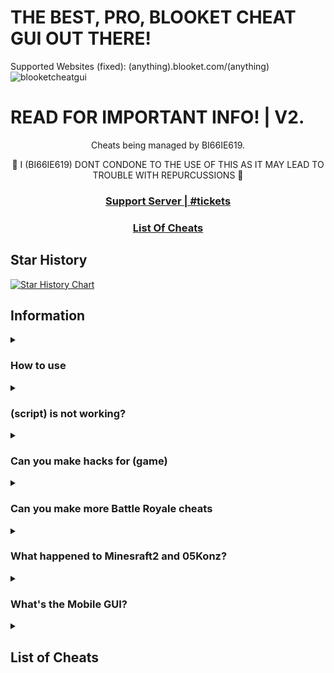 # THE BEST, PRO, BLOOKET CHEAT GUI OUT THERE!
Supported Websites (fixed): (anything).blooket.com‎‎/(anything)
![blooketcheatgui](https://github.com/swagging-post/Blooket-Cheat-GUI/assets/160811072/7f842fb9-9c94-480b-b594-55850b091fe3)
# READ FOR IMPORTANT INFO! | V2.

<p align="center">Cheats being managed by BI66IE619.</p>
<p align="center">🚨 I (BI66IE619) DONT CONDONE TO THE USE OF THIS AS IT MAY LEAD TO TROUBLE WITH REPURCUSSIONS 🚨</p>
<h3 align="center"><a href="https://discord.gg/ZDDcsr9SQZ">Support Server | #tickets </a></h2>
<h3 align="center"><a href="#list-of-cheats-1">List Of Cheats</a></h3>

## Star History
<a href="https://star-history.com/#BI66IE619/Blooket-Hacks-GUI&Date">
 <picture>
   <source media="(prefers-color-scheme: dark)" srcset="https://api.star-history.com/svg?repos=BI66IE619/Blooket-Hacks-GUI&type=Date&theme=dark" />
   <source media="(prefers-color-scheme: light)" srcset="https://api.star-history.com/svg?repos=swagging-post/blooket-cheat-gui&type=Date" />
   <img alt="Star History Chart" src="https://api.star-history.com/svg?repos=swagging-post/blooket-cheat-gui&type=Date" />
 </picture>
</a>

## Information

<details>
  <summary><h3>How to use</h3></summary>
  
  There are 2 good methods to using these scripts:
  1. Copying the GUI.js code and running it in the inspect element console (if you want to on laptop/pc)
  3. Copying the GUI.js code and using it as a bookmarklet
     To make a bookmarklet, bookmark any page (it really doesnt matter), then go in and edit that bookmarked page, then delete the url and paste in the GUI.js code into the url input, then rename the bookmark to whatever you want. Now just open up blooket, login with your desired account, and boom... The script/hacks/whatever you want to call it should work now! Happy cheating!
  
<details>
  <summary>What can I do if JavaScript is blocked?</summary>
  We don't actually know what to do about this or how to fix it, sorry.
</details>
</details>



<details><summary><h3>(script) is not working?</h3></summary>

Make sure you're running it properly (see [How to use](https://github.com/BI66IE619/Blooket-Hacks-GUI#how-to-use)), if it still doesn't work and other cheats do, then [make an issue](https://github.com/BI66IE619/Blooket-Hacks-GUI/issues)
</details>



<details><summary><h3>Can you make hacks for (game)</h3></summary>

No
</details>



<details><summary><h3>Can you make more Battle Royale cheats</h3></summary>

Battle Royale is a gamemode that works almost entirely on the host's end. The only thing we have control over is answering questions.
</details>



<details><summary><h3>What happened to Minesraft2 and 05Konz?</h3></summary>

Minesraft2 was sent a cease and desist from Blooket and 05Konz was perm banned, so I took over since they wouldn't be able to and try to fix the cheats.
</details>



  <details>
    <summary><h3>What's the Mobile GUI?</h3></summary>
    The mobile GUI is the first GUI Minesraft2 ever made. Some people said it worked on mobile and it's a lot neater for mobile use apparently so we just called it that.
  </details>



<details><summary><h2>List of Cheats</h2></summary>
<h3>GUIs<h3>
  
* [GUI](/cheat/GUI.js)
### Global:
- Auto Answer
- Highlight Answers
- Subtle Highlight Answers
- Percent Auto Answer
- Auto Answer
- Highlight Answers
- Use any Banner
- Spam Buy Blooks
- Freeze Host
- Live Player Count
- Use Any Blook
- Use Occupied Blooks
- Get 3rd Party Blooks
- Set Custom Blook (IMG URL)
- Change Blook Ingame
- Get Daily Rewards
- Every Answer Correct
- Subtle Highlight Answers
- Remove Name Limit
- Remove Random Name
- Bypass Nickname Filter
- Pin Guesser
- Sell Duplicate Blooks

### Host:
- Host Any Gamemode
- Free Player Slots
- Instant Leaderboard Updates
- Kick All Players

### Voyage:
- Max Levels
- Set Doubloons
- Start Heist
- Swap Doubloons
- Take Doubloons

### Brawl:
- Double Enemy XP
- Half Enemy Speed
- Instant Kill
- Invincibility
- Magnet
- Max Current Abilities
- Next Level
- Remove Obstacles
- Kill Enemies
- Reset Health

### Cafe:
- Max Items
- Remove Customers
- Reset Abilities
- Set Cash
- Stock Food

### Crypto:
- Choice ESP
- Password ESP
- Show Player's Password
- Always Triple
- Always Quintuple
- Always Decuple
- Anti-Hack (Crashes Players)
- Anti-Hack (Freezes Players)
- Auto Guess
- Remove Hack
- Set Crypto
- Set Password
- Screen Flooding
- Steal Player's Crypto

### Factory:
- Choose Blook
- Free Upgrades
- Max Blooks
- Remove Glitches
- Send Glitch
- Set All MegaBot
- Set Cash

### Fishing:
- Frenzy
- Always Frenzy
- Remove Distractions
- Send Distraction
- Set Lure
- Set Weight

### Gold:
- Always Triple
- Always Quintuple
- Always Decuple
- Auto Choose
- Chest ESP
- Remove Lose 25%-50%
- Reset Players Gold
- Set Gold
- Swap Gold
- Reset All Players' Gold

### Kingdom:
- Choice ESP
- Disable Tax Toucan
- Max Stats
- Set Guests
- Skip Guest

### Racing:
- Instant Win
- Set Questions

### Royale:
- Auto Answer (Toggle)
- Auto Answer

### Rush:
- Set Blooks
- Set Defense

### Workshop:
- Remove Distractions
- Send Distraction
- Set Toys
- Set Toys Per Question
- Swap Toys

### Settings:
- Import Settings
- Export Settings
- Defaults
- Background Color
- Category List Color
- Info Color
- Button Color
- Enabled Toggle Color
- Disabled Toggle Color
- Text Color
- Input Color
- Content Color
</details>
